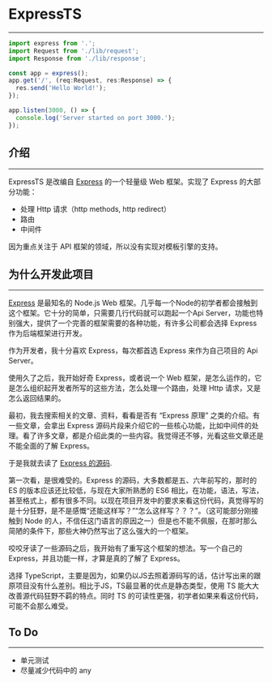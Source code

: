 # ExpressTS
------

```js
import express from '.';
import Request from './lib/request';
import Response from './lib/response';

const app = express();
app.get('/', (req:Request, res:Response) => {
  res.send('Hello World!');
});

app.listen(3000, () => {
  console.log('Server started on port 3000.');
});

```

## 介绍
------

ExpressTS 是改编自 [Express](https://expressjs.com/) 的一个轻量级 Web 框架。实现了 Express 的大部分功能：

 * 处理 Http 请求（http methods, http redirect）
 * 路由
 * 中间件

因为重点关注于 API 框架的领域，所以没有实现对模板引擎的支持。

## 为什么开发此项目
----

[Express](https://expressjs.com/) 是最知名的 Node.js Web 框架。几乎每一个Node的初学者都会接触到这个框架。它十分的简单，只需要几行代码就可以跑起一个Api Server，功能也特别强大，提供了一个完善的框架需要的各种功能，有许多公司都会选择 Express 作为后端框架进行开发。

作为开发者，我十分喜欢 Express，每次都首选 Express 来作为自己项目的 Api Server。

使用久了之后，我开始好奇 Express，或者说一个 Web 框架，是怎么运作的，它是怎么组织起开发者所写的这些方法，怎么处理一个路由，处理 Http 请求，又是怎么返回结果的。

最初，我去搜索相关的文章、资料，看看是否有 “Express 原理” 之类的介绍。有一些文章，会拿出 Express 源码片段来介绍它的一些核心功能，比如中间件的处理。看了许多文章，都是介绍此类的一些内容。我觉得还不够，光看这些文章还是不能全面的了解 Express。

于是我就去读了 [Express 的源码](https://github.com/expressjs/express).

第一次看，是很难受的。Express 的源码，大多数都是五、六年前写的，那时的 ES 的版本应该还比较低，与现在大家所熟悉的 ES6 相比，在功能，语法，写法，甚至格式上，都有很多不同。以现在项目开发中的要求来看这份代码，真觉得写的是十分狂野，是不是感慨“还能这样写？”“怎么这样写？？？”。（这可能部分刚接触到 Node 的人，不信任这门语言的原因之一）但是也不能不佩服，在那时那么简陋的条件下，那些大神仍然写出了这么强大的一个框架。

咬咬牙读了一些源码之后，我开始有了重写这个框架的想法。写一个自己的 Express，并且功能一样，才算是真的了解了 Express。

选择 TypeScript，主要是因为，如果仍以JS去照着源码写的话，估计写出来的跟原项目没有什么差别。相比于JS，TS最显著的优点是静态类型，使用 TS 能大大改善源代码狂野不羁的特点。同时 TS 的可读性更强，初学者如果来看这份代码，可能不会那么难受。

## To Do
----
 * 单元测试
 * 尽量减少代码中的 any
